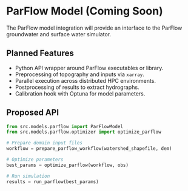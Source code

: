 # ParFlow Model (Coming Soon)

The ParFlow model integration will provide an interface to the ParFlow groundwater and surface water simulator.

## Planned Features

- Python API wrapper around ParFlow executables or library.
- Preprocessing of topography and inputs via `xarray`.
- Parallel execution across distributed HPC environments.
- Postprocessing of results to extract hydrographs.
- Calibration hook with Optuna for model parameters.

## Proposed API

```python
from src.models.parflow import ParFlowModel
from src.models.parflow.optimizer import optimize_parflow

# Prepare domain input files
workflow = prepare_parflow_workflow(watershed_shapefile, dem)

# Optimize parameters
best_params = optimize_parflow(workflow, obs)

# Run simulation
results = run_parflow(best_params)
```
